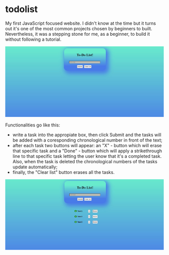 # todolist

My first JavaScript focused website. 
I didn't know at the time but it turns out it's one of the most common projects chosen by beginners to built. Nevertheless, it was a stepping stone for me, as a beginner, to build it without following a tutorial.

![alt text](https://raw.githubusercontent.com/BogdanGeorgian91/todolist/main/todoproject.JPG)

Functionalities go like this:

- write a task into the appropiate box, then click Submit and the tasks will be added with a coresponding chronological number in front of the text;
- after each task two buttons will appear: an "X" - button which will erase that specific task and a "Done" - button which will apply a strikethrough line to that specific task letting the user know that it's a completed task. Also, when the task is deleted the chronological numbers of the tasks update automatically;
- finally, the "Clear list" button erases all the tasks.

![alt text](https://raw.githubusercontent.com/BogdanGeorgian91/todolist/main/todoproject2.JPG)

